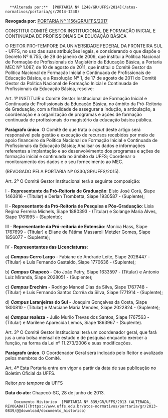       **Alterada por:**  [PORTARIA Nº 1248/GR/UFFS/2014](/atos-normativos/portaria/gr/2014-1248) 

 **Revogada por:**  [PORTARIA Nº 1156/GR/UFFS/2017](/atos-normativos/portaria/gr/2017-1156) 

   CONSTITUI COMITÊ GESTOR INSTITUCIONAL DE FORMAÇÃO INICIAL E CONTINUADA DE PROFISSIONAIS DA EDUCAÇÃO BÁSICA  

O REITOR PRO-TEMPORE DA UNIVERSIDADE FEDERAL DA FRONTEIRA SUL - UFFS, no uso das suas atribuições legais, e considerando o que dispõe o Decreto Nº 6.755, de 29 de janeiro de 2009, que institui a Política Nacional de Formação de Profissionais do Magistério da Educação Básica, a Portaria MEC Nº 1.087, de 10 de agosto de 2011, que institui o Comitê Gestor da Política Nacional de Formação Inicial e Continuada de Profissionais de Educação Básica, e a Resolução Nº 1, de 17 de agosto de 2011 do Comitê Gestor da Política Nacional de Formação Inicial e Continuada de Profissionais da Educação Básica, resolve:

 Art. 1º INSTITUIR o Comitê Gestor Institucional de Formação Inicial e Continuada de Profissionais da Educação Básica, no âmbito da Pró-Reitoria de Graduação, com a finalidade de assegurar a indução, a articulação, a coordenação e a organização de programas e ações de formação continuada de profissionais do magistério da educação básica pública.

 **Parágrafo único**. O Comitê de que trata o *caput* deste artigo será responsável pela gestão e execução de recursos recebidos por meio de apoio financeiro da Política Nacional de Formação Inicial e Continuada de Profissionais da Educação Básica; Analisar os dados e informações referentes a implantação e ao desenvolvimento dos programas e ações de formação inicial e continuada no âmbito da UFFS; Coordenar o monitoramento dos dados e o seu fornecimento ao MEC.

 (REVOGADO PELA PORTARIA Nº 0330/GR/UFFS/2015).

 Art. 2º O Comitê Gestor Institucional terá a seguinte composição:

 I - **Representante da Pró-Reitoria de Graduação**: Elsio José Corá, Siape 1463816 - (Titular) e Derlan Trombetta, Siape 1930587 - (Suplente);

 II - **Representante da Pró-Reitoria de Pesquisa e Pós-Graduação**: Lisia Regina Ferreira Michels, Siape 1880393 - (Titular) e Solange Maria Alves, Siape 1761995 - (Suplente);

 III - **Representante da Pró-reitoria de Extensão**: Monica Hass, Siape 1767699 - (Titular) e Eliane de Fátima Massaroli Metzler Gomes, Siape 1856077 - (Suplente);

 IV - **Representantes das Licenciaturas**:

 a) ***Campus* Cerro Largo** - Fabiane de Andrade Leite, Siape 2028447 - (Titular) e Luís Fernando Gastaldo, Siape 1770636 - (Suplente);

 b) ***Campus* Chapecó** - Oto João Petry, Siape 1633597 - (Titular) e Antonio Luiz Miranda, Siape 2028051 - (Suplente);

 c) ***Campus* Erechim** - Rodrigo Manoel Dias da Silva, Siape 1767748 - (Titular) e Luís Fernando Santos Corrêa da Silva, Siape 1771914 - (Suplente);

 d) ***Campus* Laranjeiras do Sul** - Joaquim Gonçalves da Costa, Siape 1800810 - (Titular) e Marciane Maria Mendes, Siape 2022824 - (Suplente);

 e) ***Campus* realeza** - Julio Murilo Trevas dos Santos, Siape 1767563 - (Titular) e Marilene Aparecida Lemos, Siape 1863967 - (Suplente).

 Art. 3º O Comitê Gestor Institucional terá um coordenador geral, que fará jus a uma bolsa mensal de estudo e de pesquisa enquanto exercer a função, na forma da Lei nº 11.273/2006 e suas modificações.

 **Parágrafo único**. O Coordenador Geral será indicado pelo Reitor e avalizado pelos membros do Comitê.

 Art. 4º Esta Portaria entra em vigor a partir da data de sua publicação no Boletim Oficial da UFFS.

 Reitor *pro tempore* da UFFS

  

   **Data do ato:** Chapecó-SC, 28 de junho de 2013.   
 

        Documento Histórico  [PORTARIA Nº 839/GR/UFFS/2013 (ALTERADA, REVOGADA)](https://www.uffs.edu.br/atos-normativos/portaria/gr/2013-0839/@@download/documento_historico)     
      